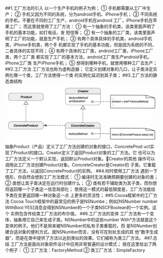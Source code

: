 ##1.工厂方法的引入
        以一个生产手机的例子为例；
        ① 手机都需要从工厂中生产；
        ② 手机又因为不同的系统，分为android手机、iPhone手机；
        ③ 不同系统的手机，不要在不同的工厂生产，android手机在android
    工厂，iPhone手机在苹果工厂；
        而这里就使用了工厂方法：
        ① 有一个抽象的手机类，该类里面声明了手机的基本功能，如打电话，发
    短信等；
        ② 有一个抽象的工厂类，该类里面声明了工厂的功能，就是生产手机；
        ③ 有两个具体具体的手机类，android手机类，iPhone手机类，两个手
    机都实现了手机的基本功能，但是因为系统的不同，二者具体的实现不同；
        ④ 有两个具体的工厂类，android工厂类，iPhone工厂类，两个工厂类
    都实现了工厂的基本方法，android工厂类生产android手机，iPhone工厂类
    生产iPhone手机；
        ⑤ 想得到哪种手机，就使用哪种工厂去生产；
##2.工厂方法
        工厂方法也称为虚构造器；
        它定义创建对象的几口，让子类决定实例化哪一个类，工厂方法使得一个类
    的实例化延迟到其子类；
##3.工厂方法的静态类结构
![静态类机构](factoryMethod.png)
        抽象Product（产品）定义了工厂方法创建的对象的接口，ConcreteProd
    uct实现了Product的接口。Creator定义了返回Product对象的工厂方法。它
    也可以为工厂方法定义一个默认实现，返回默认Product对象。Creator的其他
    操作可以调用此工厂方法创建Product对象。ConcreteCreator是Creator的
    子类。它重载了工厂方法，以返回ConcreteProduct的实例。
##4.何时使用工厂方法
        遇到一下情形，你自然会想到工厂方法模式：
        ① 编译时无法准确预期要创建的对象的类；
        ② 类想让其子类决定在运行时创建什么；
        ③ 类有若干辅助类为其子类，而你想将返回哪一个子类这一信息局部化；
        使用这一模式的最低限度是，工厂方法能给予类在变更返回哪一种对象这一点
    上更多的灵活性；
##5.Cocoa框架中的工厂方法
        Cocoa Touch框架中的最常见的例子是NSNumbe；例如[NSNumber number
    WithBool:YES]消息会得到NSNumber的一个子类NSCFBoolean的一个实例。这个
    实例包含传给类工厂方法的布尔值。
##6.工厂方法的变体
        工厂方法有一个变体，抽象用它自己来生成子类。NSNumber中的这些number
    With*方法就是这个变体的例子。他们不是用来被NSNumber的私有子类重载的，而
    是NSNumber创建合适对象的便利方式。就NSNumber而言，没有可在别处生成的其
    他“数字生成器”，而是在类中提供了方法以达到类似的效果。它们被称为类工厂方法。
##7.总结
        工厂方法是面向对象软件设计中应用非常普遍的设计模式；
        我在这里给出了两个例子：
        ① 工厂方法：FactoryMethod
        ② 类工厂方法：SimpleFactory